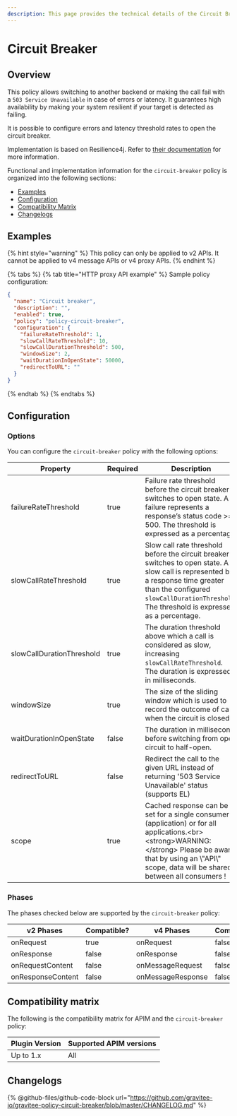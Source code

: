 ```yaml
---
description: This page provides the technical details of the Circuit Breaker policy
---
```


# Circuit Breaker

## Overview

This policy allows switching to another backend or making the call fail with a `503 Service Unavailable` in case of errors or latency. It guarantees high availability by making your system resilient if your target is detected as failing.

It is possible to configure errors and latency threshold rates to open the circuit breaker.

Implementation is based on Resilience4j. Refer to [their documentation](https://resilience4j.readme.io/docs/circuitbreaker) for more information.

Functional and implementation information for the `circuit-breaker` policy is organized into the following sections:

* [Examples](circuit-breaker.md#examples)
* [Configuration](circuit-breaker.md#configuration)
* [Compatibility Matrix](circuit-breaker.md#compatibility-matrix)
* [Changelogs](circuit-breaker.md#changelogs)

## Examples

{% hint style="warning" %}
This policy can only be applied to v2 APIs. It cannot be applied to v4 message APIs or v4 proxy APIs.
{% endhint %}

{% tabs %}
{% tab title="HTTP proxy API example" %}
Sample policy configuration:

```json
{
  "name": "Circuit breaker",
  "description": "",
  "enabled": true,
  "policy": "policy-circuit-breaker",
  "configuration": {
    "failureRateThreshold": 1,
    "slowCallRateThreshold": 10,
    "slowCallDurationThreshold": 500,
    "windowSize": 2,
    "waitDurationInOpenState": 50000,
    "redirectToURL": ""
  }
}
```
{% endtab %}
{% endtabs %}

## Configuration

### Options

You can configure the `circuit-breaker` policy with the following options:

<table><thead><tr><th width="267">Property</th><th data-type="checkbox">Required</th><th width="238">Description</th><th width="159">Type</th><th>Default</th></tr></thead><tbody><tr><td>failureRateThreshold</td><td>true</td><td>Failure rate threshold before the circuit breaker switches to open state. A failure represents a response’s status code >= 500. The threshold is expressed as a percentage.</td><td>integer (min. 0, max.100)</td><td>50</td></tr><tr><td>slowCallRateThreshold</td><td>true</td><td>Slow call rate threshold before the circuit breaker switches to open state. A slow call is represented by a response time greater than the configured <code>slowCallDurationThreshold</code>. The threshold is expressed as a percentage.</td><td>integer (min. 0, max.100)</td><td>50</td></tr><tr><td>slowCallDurationThreshold</td><td>true</td><td>The duration threshold above which a call is considered as slow, increasing <code>slowCallRateThreshold</code>. The duration is expressed in milliseconds.</td><td>integer (min. 1)</td><td>1000</td></tr><tr><td>windowSize</td><td>true</td><td>The size of the sliding window which is used to record the outcome of calls when the circuit is closed.</td><td>integer (min. 0)</td><td>100</td></tr><tr><td>waitDurationInOpenState</td><td>false</td><td>The duration in millisecond before switching from open circuit to half-open.</td><td>integer (min. 1)</td><td>1000</td></tr><tr><td>redirectToURL</td><td>false</td><td>Redirect the call to the given URL instead of returning '503 Service Unavailable' status (supports EL)</td><td>string</td><td></td></tr><tr><td>scope</td><td>true</td><td>Cached response can be set for a single consumer (application) or for all applications.&#x3C;br>&#x3C;strong>WARNING:&#x3C;/strong> Please be aware that by using an \"API\" scope, data will be shared between all consumers !</td><td>API / APPLICATION</td><td>APPLICATION</td></tr></tbody></table>

### Phases

The phases checked below are supported by the `circuit-breaker` policy:

<table data-full-width="false"><thead><tr><th width="202">v2 Phases</th><th width="139" data-type="checkbox">Compatible?</th><th width="198">v4 Phases</th><th data-type="checkbox">Compatible?</th></tr></thead><tbody><tr><td>onRequest</td><td>true</td><td>onRequest</td><td>false</td></tr><tr><td>onResponse</td><td>false</td><td>onResponse</td><td>false</td></tr><tr><td>onRequestContent</td><td>false</td><td>onMessageRequest</td><td>false</td></tr><tr><td>onResponseContent</td><td>false</td><td>onMessageResponse</td><td>false</td></tr></tbody></table>

## Compatibility matrix

The following is the compatibility matrix for APIM and the `circuit-breaker` policy:

<table data-full-width="false"><thead><tr><th>Plugin Version</th><th>Supported APIM versions</th></tr></thead><tbody><tr><td>Up to 1.x</td><td>All</td></tr></tbody></table>

## Changelogs

{% @github-files/github-code-block url="https://github.com/gravitee-io/gravitee-policy-circuit-breaker/blob/master/CHANGELOG.md" %}

